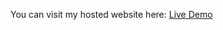 You can visit my hosted website here: [Live Demo](https://gopalkeshri01.github.io/simple_portfolio/)
